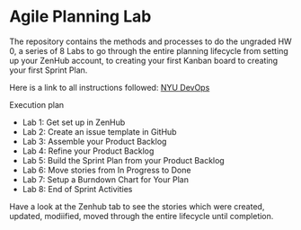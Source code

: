 # Agile Planning Lab
The repository contains the methods and processes to do the ungraded HW 0, a series of 8 Labs to go through the entire planning lifecycle from setting up your ZenHub account, to creating your first Kanban board to creating your first Sprint Plan.

Here is a link to all instructions followed: [NYU DevOps](https://github.com/nyu-devops/lab-agile-zenhub/tree/master/labs)

Execution plan

* Lab 1: Get set up in ZenHub
* Lab 2: Create an issue template in GitHub
* Lab 3: Assemble your Product Backlog
* Lab 4: Refine your Product Backlog
* Lab 5: Build the Sprint Plan from your Product Backlog
* Lab 6: Move stories from In Progress to Done
* Lab 7: Setup a Burndown Chart for Your Plan
* Lab 8: End of Sprint Activities

Have a look at the Zenhub tab to see the stories which were created, updated, modiified, moved through the entire lifecycle until completion.
